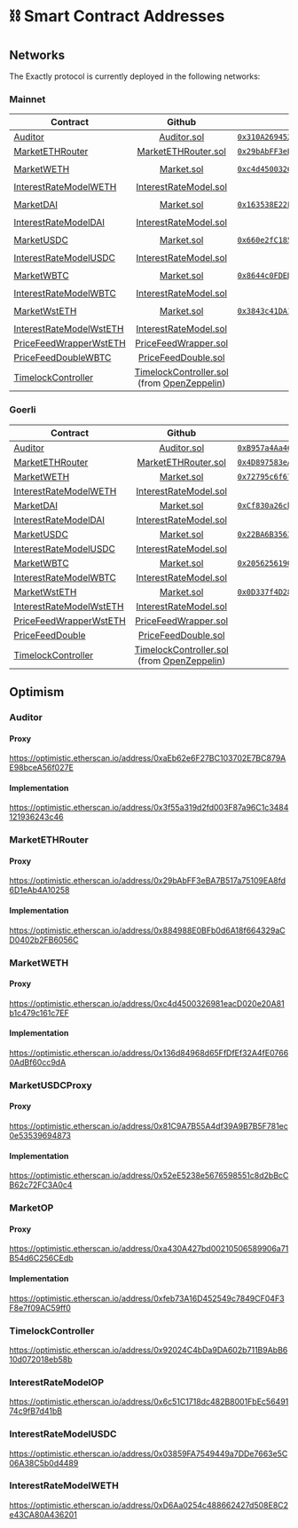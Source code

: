 # ⛓ Smart Contract Addresses

## Networks

The Exactly protocol is currently deployed in the following networks:

### Mainnet

| Contract                                                                          |                                                                                              Github                                                                                             |                                                      Proxy Address                                                      | Implementation Address                                                                                                      |
| --------------------------------------------------------------------------------- | :---------------------------------------------------------------------------------------------------------------------------------------------------------------------------------------------: | :---------------------------------------------------------------------------------------------------------------------: | --------------------------------------------------------------------------------------------------------------------------- |
| [Auditor](protocol/auditor.md)                                                    |                                                        [Auditor.sol](https://github.com/exactly/protocol/blob/main/contracts/Auditor.sol)                                                       | [`0x310A2694521f75C7B2b64b5937C16CE65C3EFE01`](https://etherscan.io/address/0x310A2694521f75C7B2b64b5937C16CE65C3EFE01) | [`0xaEb62e6F27BC103702E7BC879AE98bceA56f027E`](https://etherscan.io/address/0xaEb62e6F27BC103702E7BC879AE98bceA56f027E)     |
| [MarketETHRouter](protocol/marketethrouter.md)                                    |                                                [MarketETHRouter.sol](https://github.com/exactly/protocol/blob/main/contracts/MarketETHRouter.sol)                                               | [`0x29bAbFF3eBA7B517a75109EA8fd6D1eAb4A10258`](https://etherscan.io/address/0x29bAbFF3eBA7B517a75109EA8fd6D1eAb4A10258) | [`0x884988E0BFb0d6A18f664329aCD0402b2FB6056C`](https://etherscan.io/address/0x884988E0BFb0d6A18f664329aCD0402b2FB6056C)     |
| [MarketWETH](protocol/market/)                                                    |                                                         [Market.sol](https://github.com/exactly/protocol/blob/main/contracts/Market.sol)                                                        | [`0xc4d4500326981eacD020e20A81b1c479c161c7EF`](https://etherscan.io/address/0xc4d4500326981eacD020e20A81b1c479c161c7EF) | ``[`0xadefc7f878e533b479e36af349bd3d8cbfa08311`](https://etherscan.io/address/0xadefc7f878e533b479e36af349bd3d8cbfa08311)`` |
| [InterestRateModelWETH](protocol/interestratemodel.md)                            |                                              [InterestRateModel.sol](https://github.com/exactly/protocol/blob/main/contracts/InterestRateModel.sol)                                             |                                                      Doesn't apply.                                                     | [`0x7Bf6D7aD79e14152FaD7F48c3cEbD796a01D57fD`](https://etherscan.io/address/0x7Bf6D7aD79e14152FaD7F48c3cEbD796a01D57fD)     |
| [MarketDAI](protocol/market/)                                                     |                                                         [Market.sol](https://github.com/exactly/protocol/blob/main/contracts/Market.sol)                                                        | [`0x163538E22F4d38c1eb21B79939f3d2ee274198Ff`](https://etherscan.io/address/0x163538E22F4d38c1eb21B79939f3d2ee274198Ff) | ``[`0x8eb54fc940ecdbe261357aae1225f0784d7e48db`](https://etherscan.io/address/0x8eb54fc940ecdbe261357aae1225f0784d7e48db)`` |
| [InterestRateModelDAI](protocol/interestratemodel.md)                             |                                              [InterestRateModel.sol](https://github.com/exactly/protocol/blob/main/contracts/InterestRateModel.sol)                                             |                                                      Doesn't apply.                                                     | [`0x70ea56405e79d3ef943c276371F596717D2D9f5a`](https://etherscan.io/address/0x70ea56405e79d3ef943c276371F596717D2D9f5a)     |
| [MarketUSDC](protocol/market/)                                                    |                                                         [Market.sol](https://github.com/exactly/protocol/blob/main/contracts/Market.sol)                                                        | [`0x660e2fC185a9fFE722aF253329CEaAD4C9F6F928`](https://etherscan.io/address/0x660e2fC185a9fFE722aF253329CEaAD4C9F6F928) | ``[`0x7a4141f41acbfe9b8eaecd8c48a8a9551b373d78`](https://etherscan.io/address/0x7a4141f41acbfe9b8eaecd8c48a8a9551b373d78)`` |
| [InterestRateModelUSDC](protocol/interestratemodel.md)                            |                                              [InterestRateModel.sol](https://github.com/exactly/protocol/blob/main/contracts/InterestRateModel.sol)                                             |                                                      Doesn't apply.                                                     | [`0xf8f563E33973d1Bdd6c768132BC431EA7A7B56fa`](https://etherscan.io/address/0xf8f563E33973d1Bdd6c768132BC431EA7A7B56fa)     |
| [MarketWBTC](protocol/market/)                                                    |                                                         [Market.sol](https://github.com/exactly/protocol/blob/main/contracts/Market.sol)                                                        | [`0x8644c0FDED361D1920e068bA4B09996e26729435`](https://etherscan.io/address/0x8644c0FDED361D1920e068bA4B09996e26729435) | ``[`0x004d1bf176c59890e11e487d1270d809df188c07`](https://etherscan.io/address/0x004d1bf176c59890e11e487d1270d809df188c07)`` |
| [InterestRateModelWBTC](protocol/interestratemodel.md)                            |                                              [InterestRateModel.sol](https://github.com/exactly/protocol/blob/main/contracts/InterestRateModel.sol)                                             |                                                      Doesn't apply.                                                     | [`0xC91DC7A797cd5FBCf6F334C792a2b24EFf55292C`](https://etherscan.io/address/0xC91DC7A797cd5FBCf6F334C792a2b24EFf55292C)     |
| [MarketWstETH](protocol/market/)                                                  |                                                         [Market.sol](https://github.com/exactly/protocol/blob/main/contracts/Market.sol)                                                        | [`0x3843c41DA1d7909C86faD51c47B9A97Cf62a29e1`](https://etherscan.io/address/0x3843c41DA1d7909C86faD51c47B9A97Cf62a29e1) | ``[`0x1e925de1c68ef83bd98ee3e130ef14a50309c01b`](https://etherscan.io/address/0x1e925de1c68ef83bd98ee3e130ef14a50309c01b)`` |
| [InterestRateModelWstETH](protocol/interestratemodel.md)                          |                                              [InterestRateModel.sol](https://github.com/exactly/protocol/blob/main/contracts/InterestRateModel.sol)                                             |                                                      Doesn't apply.                                                     | [`0xBd9c70db872fdd9029EE5fA2a0eA30EAbF7a1583`](https://etherscan.io/address/0xBd9c70db872fdd9029EE5fA2a0eA30EAbF7a1583)     |
| [PriceFeedWrapperWstETH](protocol/pricefeedwrapper.md)                            |                                               [PriceFeedWrapper.sol](https://github.com/exactly/protocol/blob/main/contracts/PriceFeedWrapper.sol)                                              |                                                      Doesn't apply.                                                     | [`0x48304b3Ab7f906Ede1e9008C9b41A9528C26859F`](https://etherscan.io/address/0x48304b3Ab7f906Ede1e9008C9b41A9528C26859F)     |
| [PriceFeedDouble](price-feeds.md)[WBTC](protocol/pricefeeddouble.md)              |                                                [PriceFeedDouble.sol](https://github.com/exactly/protocol/blob/main/contracts/PriceFeedDouble.sol)                                               |                                                      Doesn't apply.                                                     | [`0xB92E0A6E56d60aeD6B99c21350D9DE56cA8c648f`](https://etherscan.io/address/0xB92E0A6E56d60aeD6B99c21350D9DE56cA8c648f)     |
| [TimelockController](https://docs.openzeppelin.com/defender/guide-timelock-roles) | [TimelockController.sol](https://github.com/OpenZeppelin/openzeppelin-contracts/blob/master/contracts/governance/TimelockController.sol) (from [OpenZeppelin](https://github.com/OpenZeppelin)) |                                                      Doesn't apply.                                                     | [`0x92024C4bDa9DA602b711B9AbB610d072018eb58b`](https://etherscan.io/address/0x92024C4bDa9DA602b711B9AbB610d072018eb58b)     |

### Goerli

| Contract                                                                          |                                                                                              Github                                                                                             |                                                          Proxy Address                                                         | Implementation Address                                                                                                         |
| --------------------------------------------------------------------------------- | :---------------------------------------------------------------------------------------------------------------------------------------------------------------------------------------------: | :----------------------------------------------------------------------------------------------------------------------------: | ------------------------------------------------------------------------------------------------------------------------------ |
| [Auditor](protocol/auditor.md)                                                    |                                                        [Auditor.sol](https://github.com/exactly/protocol/blob/main/contracts/Auditor.sol)                                                       | [`0xB957a4Aa46F859b14C745b8356c28B8361319fAB`](https://goerli.etherscan.io/address/0xB957a4Aa46F859b14C745b8356c28B8361319fAB) | [`0x734e2Abad752193b5CD9bC3894dda4e4A9dC6116`](https://goerli.etherscan.io/address/0x734e2Abad752193b5CD9bC3894dda4e4A9dC6116) |
| [MarketETHRouter](protocol/marketethrouter.md)                                    |                                                [MarketETHRouter.sol](https://github.com/exactly/protocol/blob/main/contracts/MarketETHRouter.sol)                                               | [`0x4D897583eA1f121826569059681a04e490A9680D`](https://goerli.etherscan.io/address/0x4D897583eA1f121826569059681a04e490A9680D) | [`0xd588E11B7089300fBF08B4222B906eD53C199976`](https://goerli.etherscan.io/address/0xd588E11B7089300fBF08B4222B906eD53C199976) |
| [MarketWETH](protocol/market/)                                                    |                                                         [Market.sol](https://github.com/exactly/protocol/blob/main/contracts/Market.sol)                                                        | [`0x72795c6f67783BB35c23164a0b54f9dE0f46C2dA`](https://goerli.etherscan.io/address/0x72795c6f67783BB35c23164a0b54f9dE0f46C2dA) | [`0x922474Da73c3E46B37B936d27B5563531Ec6A929`](https://goerli.etherscan.io/address/0x922474Da73c3E46B37B936d27B5563531Ec6A929) |
| [InterestRateModelWETH](protocol/interestratemodel.md)                            |                                              [InterestRateModel.sol](https://github.com/exactly/protocol/blob/main/contracts/InterestRateModel.sol)                                             |                                                         Doesn't apply.                                                         | [`0x14cCe6593073300E1d86A349E115AC23bB13D3f1`](https://goerli.etherscan.io/address/0x14cCe6593073300E1d86A349E115AC23bB13D3f1) |
| [MarketDAI](protocol/market/)                                                     |                                                         [Market.sol](https://github.com/exactly/protocol/blob/main/contracts/Market.sol)                                                        | [`0xCf830a26cb28e499d5e7346eB668821933ECB452`](https://goerli.etherscan.io/address/0xCf830a26cb28e499d5e7346eB668821933ECB452) | [`0x77A6df461d6A82aC99Da7e90d3D63932CfCD2C15`](https://goerli.etherscan.io/address/0x77A6df461d6A82aC99Da7e90d3D63932CfCD2C15) |
| [InterestRateModelDAI](protocol/interestratemodel.md)                             |                                              [InterestRateModel.sol](https://github.com/exactly/protocol/blob/main/contracts/InterestRateModel.sol)                                             |                                                         Doesn't apply.                                                         | [`0xE3D06C3696126Ecddf6589B9cfc3B54265ee3dc9`](https://goerli.etherscan.io/address/0xE3D06C3696126Ecddf6589B9cfc3B54265ee3dc9) |
| [MarketUSDC](protocol/market/)                                                    |                                                         [Market.sol](https://github.com/exactly/protocol/blob/main/contracts/Market.sol)                                                        | [`0x22BA6B356303aD14B3da2E1E268dAdCb07352C43`](https://goerli.etherscan.io/address/0x22BA6B356303aD14B3da2E1E268dAdCb07352C43) | [`0x2c29B239f0f671b80E4478F4e2F3a328e280a6C6`](https://goerli.etherscan.io/address/0x2c29B239f0f671b80E4478F4e2F3a328e280a6C6) |
| [InterestRateModelUSDC](protocol/interestratemodel.md)                            |                                              [InterestRateModel.sol](https://github.com/exactly/protocol/blob/main/contracts/InterestRateModel.sol)                                             |                                                         Doesn't apply.                                                         | [`0xBCf6758cd9bdfbd323810f7DaFBAD0C0F714bb4A`](https://goerli.etherscan.io/address/0xBCf6758cd9bdfbd323810f7DaFBAD0C0F714bb4A) |
| [MarketWBTC](protocol/market/)                                                    |                                                         [Market.sol](https://github.com/exactly/protocol/blob/main/contracts/Market.sol)                                                        | [`0x2056256190ED2F7E72F54CAD73fdB37610974dE0`](https://goerli.etherscan.io/address/0x2056256190ED2F7E72F54CAD73fdB37610974dE0) | [`0xa36FaDdBf12482ae402ca9EDD7C11fA2a40C731e`](https://goerli.etherscan.io/address/0xa36FaDdBf12482ae402ca9EDD7C11fA2a40C731e) |
| [InterestRateModelWBTC](protocol/interestratemodel.md)                            |                                              [InterestRateModel.sol](https://github.com/exactly/protocol/blob/main/contracts/InterestRateModel.sol)                                             |                                                         Doesn't apply.                                                         | [`0xe42d97A97918B33842E0C94E553fd17D26d32681`](https://goerli.etherscan.io/address/0xe42d97A97918B33842E0C94E553fd17D26d32681) |
| [MarketWstETH](protocol/market/)                                                  |                                                         [Market.sol](https://github.com/exactly/protocol/blob/main/contracts/Market.sol)                                                        | [`0x0D337f4D28AbD8f542eD1cF0d5d45e32db3E95C1`](https://goerli.etherscan.io/address/0x0D337f4D28AbD8f542eD1cF0d5d45e32db3E95C1) | [`0x28a8204CF24bFF6777210364897C4B68Be39EB99`](https://goerli.etherscan.io/address/0x28a8204CF24bFF6777210364897C4B68Be39EB99) |
| [InterestRateModelWstETH](protocol/interestratemodel.md)                          |                                              [InterestRateModel.sol](https://github.com/exactly/protocol/blob/main/contracts/InterestRateModel.sol)                                             |                                                         Doesn't apply.                                                         | [`0x8cA9Bb05f6a9CDf3412d64C25907358686277E5c`](https://goerli.etherscan.io/address/0x8cA9Bb05f6a9CDf3412d64C25907358686277E5c) |
| [PriceFeedWrapperWstETH](protocol/pricefeedwrapper.md)                            |                                               [PriceFeedWrapper.sol](https://github.com/exactly/protocol/blob/main/contracts/PriceFeedWrapper.sol)                                              |                                                         Doesn't apply.                                                         | [`0x24a48D2d213Fae48C13158247D418F3E5D715021`](https://goerli.etherscan.io/address/0x24a48D2d213Fae48C13158247D418F3E5D715021) |
| [PriceFeedDouble](price-feeds.md)                                                 |                                                [PriceFeedDouble.sol](https://github.com/exactly/protocol/blob/main/contracts/PriceFeedDouble.sol)                                               |                                                         Doesn't apply.                                                         | [`0x8cc77B081DD126cECC3C60ba0FA697d456226855`](https://goerli.etherscan.io/address/0x8cc77B081DD126cECC3C60ba0FA697d456226855) |
| [TimelockController](https://docs.openzeppelin.com/defender/guide-timelock-roles) | [TimelockController.sol](https://github.com/OpenZeppelin/openzeppelin-contracts/blob/master/contracts/governance/TimelockController.sol) (from [OpenZeppelin](https://github.com/OpenZeppelin)) |                                                         Doesn't apply.                                                         | [`0xAefCdbd18eabe4d6BD769d6aD649A18A9b9Ec60e`](https://goerli.etherscan.io/address/0xAefCdbd18eabe4d6BD769d6aD649A18A9b9Ec60e) |

## Optimism

### Auditor

#### Proxy

https://optimistic.etherscan.io/address/0xaEb62e6F27BC103702E7BC879AE98bceA56f027E

#### Implementation

https://optimistic.etherscan.io/address/0x3f55a319d2fd003F87a96C1c3484121936243c46

### MarketETHRouter

#### Proxy

https://optimistic.etherscan.io/address/0x29bAbFF3eBA7B517a75109EA8fd6D1eAb4A10258

#### Implementation

https://optimistic.etherscan.io/address/0x884988E0BFb0d6A18f664329aCD0402b2FB6056C

### MarketWETH

#### Proxy

https://optimistic.etherscan.io/address/0xc4d4500326981eacD020e20A81b1c479c161c7EF

#### Implementation

https://optimistic.etherscan.io/address/0x136d84968d65FfDfEf32A4fE07660AdBf60cc9dA

### MarketUSDCProxy

#### Proxy

https://optimistic.etherscan.io/address/0x81C9A7B55A4df39A9B7B5F781ec0e53539694873

#### Implementation

https://optimistic.etherscan.io/address/0x52eE5238e5676598551c8d2bBcCB62c72FC3A0c4

### MarketOP

#### Proxy

https://optimistic.etherscan.io/address/0xa430A427bd00210506589906a71B54d6C256CEdb

#### Implementation

https://optimistic.etherscan.io/address/0xfeb73A16D452549c7849CF04F3F8e7f09AC59ff0

### TimelockController

https://optimistic.etherscan.io/address/0x92024C4bDa9DA602b711B9AbB610d072018eb58b

### InterestRateModelOP

https://optimistic.etherscan.io/address/0x6c51C1718dc482B8001FbEc5649174c9fB7d41bB

### InterestRateModelUSDC

https://optimistic.etherscan.io/address/0x03859FA7549449a7DDe7663e5C06A38C5b0d4489

### InterestRateModelWETH

https://optimistic.etherscan.io/address/0xD6Aa0254c488662427d508E8C2e43CA80A436201

